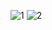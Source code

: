 ![1](https://github.com/user-attachments/assets/4c37a2af-7b8b-4b55-b2ef-8c2752beeb53) ![2](https://github.com/user-attachments/assets/b9b95c39-9185-4c53-83bb-80afc84bc539)

